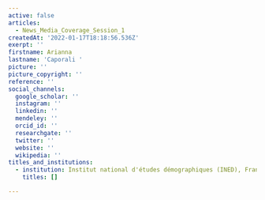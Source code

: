 ```yaml
---
active: false
articles:
  - News_Media_Coverage_Session_1
createdAt: '2022-01-17T18:18:56.536Z'
exerpt: ''
firstname: Arianna
lastname: 'Caporali '
picture: ''
picture_copyright: ''
reference: ''
social_channels:
  google_scholar: ''
  instagram: ''
  linkedin: ''
  mendeley: ''
  orcid_id: ''
  researchgate: ''
  twitter: ''
  website: ''
  wikipedia: ''
titles_and_institutions:
  - institution: Institut national d'études démographiques (INED), France
    titles: []

---
```

